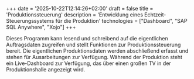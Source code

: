 +++
date = '2025-10-22T12:14:26+02:00'
draft = false
title = 'Produktionssteuerung'
description = 'Entwicklung eines Echtzeit-Steuerungssystems für die Produktion'
technologies = ["Dashboard", "SAP SQL Anywhere", "Xojo"]
+++

Dieses Programm kann lesend und schreibend auf die eigentlichen Auftragsdaten zugreifen und stellt Funktionen zur Produktionssteuerung bereit. Die eigentlichen Produktionsdaten werden abschließend erfasst und stehen für Ausarbeitungen zur Verfügung. Während der Produktion steht ein Live-Dashboard zur Verfügung, das über einen großen TV in der Produktionshalle angezeigt wird.
